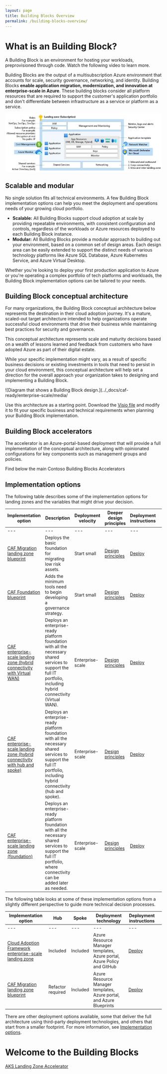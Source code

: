 ```yaml
---
layout: page
title: Building Blocks Overview
permalink: /building-blocks-overview/
---
```


# What is an Building Block?

A Building Block is an environment for hosting your workloads, preprovisioned through code. Watch the following video to learn more.

Building Blocks are the output of a multisubscription Azure environment that accounts for scale, security governance, networking, and identity. Building Blocks **enable application migration, modernization, and innovation at enterprise-scale in Azure**. These building blocks consider all platform resources that are required to support the customer's application portfolio and don't differentiate between infrastructure as a service or platform as a service.

![Diagram that shows a Building Block design.](../assets/img/media/lz-design.png)

## Scalable and modular

No single solution fits all technical environments. A few Building Block implementation options can help you meet the deployment and operations needs of your growing cloud portfolio.

- **Scalable:** All Building Blocks support cloud adoption at scale by providing repeatable environments, with consistent configuration and controls, regardless of the workloads or Azure resources deployed to each Building Block instance.
- **Modular:** All Building Blocks provide a modular approach to building out your environment, based on a common set of design areas. Each design area can be easily extended to support the distinct needs of various technology platforms like Azure SQL Database, Azure Kubernetes Service, and Azure Virtual Desktop.

Whether you're looking to deploy your first production application to Azure or you're operating a complex portfolio of tech platforms and workloads, the Building Block implementation options can be tailored to your needs.

## Building Block conceptual architecture

For many organizations, the Building Block conceptual architecture below represents the destination in their cloud adoption journey. It's a mature, scaled-out target architecture intended to help organizations operate successful cloud environments that drive their business while maintaining best practices for security and governance.

This conceptual architecture represents scale and maturity decisions based on a wealth of lessons learned and feedback from customers who have adopted Azure as part of their digital estate.

While your specific implementation might vary, as a result of specific business decisions or existing investments in tools that need to persist in your cloud environment, this conceptual architecture will help set a direction for the overall approach your organization takes to designing and implementing a Building Block.

![Diagram that shows a Building Block design.](../_docs/caf-ready/enterprise-scale/media/

Use this architecture as a starting point. Download the [Visio file](../assets/files/enterprise-scale-architecture.vsdx) and modify it to fit your specific business and technical requirements when planning your Building Block implementation.

## Building Block accelerators

The accelerator is an Azure-portal-based deployment that will provide a full implementation of the conceptual architecture, along with opinionated configurations for key components such as management groups and policies.

Find below the main Contoso Building Blocks Accelerators

## Implementation options

The following table describes some of the implementation options for landing zones and the variables that might drive your decision.

| Implementation option                                                                                      | Description                                                                                                                                                               | Deployment velocity | Deeper design principles                                         | Deployment instructions                                                                               |   |
|------------------------------------------------------------------------------------------------------------|---------------------------------------------------------------------------------------------------------------------------------------------------------------------------|---------------------|------------------------------------------------------------------|-------------------------------------------------------------------------------------------------------|---|
| ---                                                                                                        | ---                                                                                                                                                                       | ---                 | ---                                                              | ---                                                                                                   |   |
| [CAF Migration landing zone blueprint](./migrate-landing-zone.md)                                          | Deploys the basic foundation for migrating low risk assets.                                                                                                               | Start small         | [Design principles](./migrate-landing-zone.md#design-principles) | [Deploy](./migrate-landing-zone.md)                                                                   |   |
| [CAF Foundation blueprint](./foundation-blueprint.md)                                                      | Adds the minimum tools need to begin developing a governance strategy.                                                                                                    | Start small         | [Design principles](./foundation-blueprint.md#design-principles) | [Deploy](./foundation-blueprint.md)                                                                   |   |
| [CAF enterprise-scale landing zone (hybrid connectivity with Virtual WAN)](../enterprise-scale/index.md)   | Deploys an enterprise-ready platform foundation with all the necessary shared services to support the full IT portfolio, including hybrid connectivity (Virtual WAN).     | Enterprise-scale    | [Design principles](../enterprise-scale/design-principles.md)    | [Deploy](https://github.com/Azure/Enterprise-Scale/blob/main/docs/reference/contoso/Readme.md)        |   |
| [CAF enterprise-scale landing zone (hybrid connectivity with hub and spoke)](../enterprise-scale/index.md) | Deploys an enterprise-ready platform foundation with all the necessary shared services to support the full IT portfolio, including hybrid connectivity (hub and spoke).   | Enterprise-scale    | [Design principles](../enterprise-scale/design-principles.md)    | [Deploy](https://github.com/Azure/Enterprise-Scale/blob/main/docs/reference/adventureworks/README.md) |   |
| [CAF enterprise-scale landing zone (foundation)](../enterprise-scale/index.md)                             | Deploys an enterprise-ready platform foundation with all the necessary shared services to support the full IT portfolio, where connectivity can be added later as needed. | Enterprise-scale    | [Design principles](../enterprise-scale/design-principles.md)    | [Deploy](https://github.com/Azure/Enterprise-Scale/blob/main/docs/reference/wingtip/README.md)        |   |

The following table looks at some of these implementation options from a slightly different perspective to guide more technical decision processes.

| Implementation option                                                                  | Hub               | Spoke    | Deployment technology                                                   | Deployment instructions                         |   |
|----------------------------------------------------------------------------------------|-------------------|----------|-------------------------------------------------------------------------|-------------------------------------------------|---|
| ---                                                                                    | ---               | ---      | ---                                                                     | ---                                             |   |
| [Cloud Adoption Framework enterprise-scale landing zone](../enterprise-scale/index.md) | Included          | Included | Azure Resource Manager templates, Azure portal, Azure Policy and GitHub | [Deploy](../enterprise-scale/implementation.md) |   |
| [CAF Migration landing zone blueprint](./migrate-landing-zone.md)                      | Refactor required | Included | Azure Resource Manager templates, Azure portal, and Azure Blueprints    | [Deploy](./migrate-landing-zone.md)             |   |

There are other deployment options available, some that deliver the full architecture using third-party deployment technologies, and others that start from a smaller footprint. For more information, see [Implementation options](./implementation-options.md).

# Welcome to the Building Blocks

[AKS Landing Zone Accelerator](../_docs/building-blocks-docs/aks-accelerator-lz/aks-accelerator-lz-overview.md)
